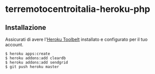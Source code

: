 terremotocentroitalia-heroku-php
================================


Installazione
------------

Assicurati di avere l'[Heroku Toolbelt](https://toolbelt.heroku.com/) installato e configurato per il tuo account.

```
$ heroku apps:create
$ heroku addons:add cleardb
$ heroku addons:add sendgrid
$ git push heroku master
```
